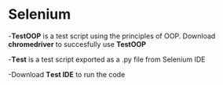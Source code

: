 # Selenium


-**TestOOP** is a test script using the principles of OOP.
Download **chromedriver** to succesfully use **TestOOP**


-**Тest** is a test script exported as a .py file from Selenium IDE


-Download **Тest IDE** to run the code
